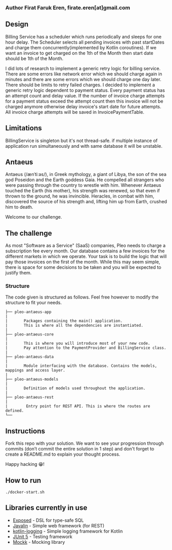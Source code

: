 ### Author Firat Faruk Eren, firate.eren[at]gmail.com

## Design
Billing Service has a scheduler which runs periodically and sleeps for one hour delay. The Scheduler selects all pending invoices with
past startDates and charge them concurrently(implemented by Kotlin coroutines). If we want an invoice to get charged on the 1th of the Month then
start date should be 1th of the Month.  

I did lots of research to implement a generic retry logic for billing service. There are some errors like network error 
which we should charge again in minutes and there are some errors which we should charge one day later. There should be limits
to retry failed charges. I decided to implement a generic retry logic dependent to payment status. 
Every payment status has an attempt count and delay value. If the number of invoice charge attempts for a payment status 
exceed the attempt count then this invoice will not be charged anymore otherwise delay invoice's start date for future attempts. All invoice charge attempts
will be saved in InvoicePaymentTable. 

## Limitations
BillingService is singleton but it's not thread-safe. if multiple instance of application run simultaneously and with same database it will be unstable.


 




## Antaeus

Antaeus (/ænˈtiːəs/), in Greek mythology, a giant of Libya, the son of the sea god Poseidon and the Earth goddess Gaia. He compelled all strangers who were passing through the country to wrestle with him. Whenever Antaeus touched the Earth (his mother), his strength was renewed, so that even if thrown to the ground, he was invincible. Heracles, in combat with him, discovered the source of his strength and, lifting him up from Earth, crushed him to death.

Welcome to our challenge.

## The challenge

As most "Software as a Service" (SaaS) companies, Pleo needs to charge a subscription fee every month. Our database contains a few invoices for the different markets in which we operate. Your task is to build the logic that will pay those invoices on the first of the month. While this may seem simple, there is space for some decisions to be taken and you will be expected to justify them.

### Structure
The code given is structured as follows. Feel free however to modify the structure to fit your needs.
```
├── pleo-antaeus-app
|
|       Packages containing the main() application. 
|       This is where all the dependencies are instantiated.
|
├── pleo-antaeus-core
|
|       This is where you will introduce most of your new code.
|       Pay attention to the PaymentProvider and BillingService class.
|
├── pleo-antaeus-data
|
|       Module interfacing with the database. Contains the models, mappings and access layer.
|
├── pleo-antaeus-models
|
|       Definition of models used throughout the application.
|
├── pleo-antaeus-rest
|
|        Entry point for REST API. This is where the routes are defined.
└──
```

## Instructions
Fork this repo with your solution. We want to see your progression through commits (don’t commit the entire solution in 1 step) and don't forget to create a README.md to explain your thought process.

Happy hacking 😁!

## How to run
```
./docker-start.sh
```

## Libraries currently in use
* [Exposed](https://github.com/JetBrains/Exposed) - DSL for type-safe SQL
* [Javalin](https://javalin.io/) - Simple web framework (for REST)
* [kotlin-logging](https://github.com/MicroUtils/kotlin-logging) - Simple logging framework for Kotlin
* [JUnit 5](https://junit.org/junit5/) - Testing framework
* [Mockk](https://mockk.io/) - Mocking library
